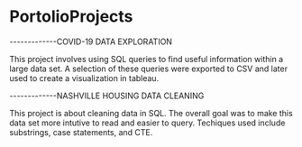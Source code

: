 # PortolioProjects

-------------COVID-19 DATA EXPLORATION

This project involves using SQL queries to find useful information within a large data set.  A selection of these queries were exported to CSV and later                used to create a visualization in tableau.


-------------NASHVILLE HOUSING DATA CLEANING

This project is about cleaning data in SQL.  The overall goal was to make this data set more intutive to read and easier to query.  Techiques used include substrings, case statements, and CTE.       
